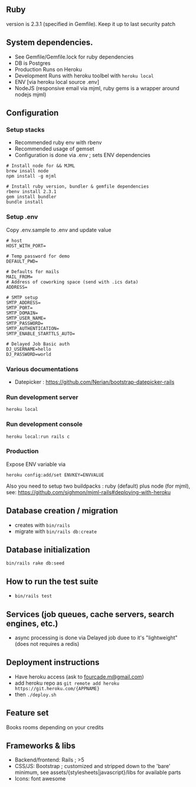 ## Ruby
version is 2.3.1 (specified in Gemfile). Keep it up to last security patch

## System dependencies.
* See Gemfile/Gemfile.lock for ruby dependencies
* DB is Postgres
* Production Runs on Heroku
* Development Runs with heroku toolbel with ```heroku local```
* ENV [via heroku local source .env]
* NodeJS (responsive email via mjml, ruby gems is a wrapper around nodejs mjml)


## Configuration
### Setup stacks
* Recommended ruby env with rbenv
* Recommended usage of gemset
* Configuration is done via .env ; sets ENV dependencies

```
# Install node for && MJML
brew insall node
npm install -g mjml

# Install ruby version, bundler & gemfile dependencies
rbenv install 2.3.1
gem install bundler
bundle install
```

### Setup .env
Copy .env.sample to .env and update value

```
# host
HOST_WITH_PORT=

# Temp password for demo
DEFAULT_PWD=

# Defaults for mails
MAIL_FROM=
# Address of coworking space (send with .ics data)
ADDRESS=

# SMTP setup
SMTP_ADDRESS=
SMTP_PORT=
SMTP_DOMAIN=
SMTP_USER_NAME=
SMTP_PASSWORD=
SMTP_AUTHENTICATION=
SMTP_ENABLE_STARTTLS_AUTO=

# Delayed Job Basic auth
DJ_USERNAME=hello
DJ_PASSWORD=world
```
### Various documentations
* Datepicker : https://github.com/Nerian/bootstrap-datepicker-rails


### Run development server
```
heroku local
```
### Run development console
```
heroku local:run rails c
```

### Production
Expose ENV variable via
```
heroku config:add/set ENVKEY=ENVVALUE
```

Also you need to setup two buildpacks : ruby (default) plus node (for mjml), see: https://github.com/sighmon/mjml-rails#deploying-with-heroku

## Database creation / migration
* creates with ```bin/rails ```
* migrate with ```bin/rails db:create```

## Database initialization
```bin/rails rake db:seed```

## How to run the test suite
* ```bin/rails test```

## Services (job queues, cache servers, search engines, etc.)
* async processing is done via Delayed job duee to it's "lightweight" (does not requires a redis)

## Deployment instructions
* Have heroku access (ask to fourcade.m@gmail.com)
* add heroku repo as ```git remote add heroku https://git.heroku.com/{APPNAME}```
* then ```./deploy.sh```

## Feature set

Books rooms depending on your credits

## Frameworks & libs
* Backend/frontend: Rails ; >5
* CSS/JS: Bootstrap ; customized and stripped down to the 'bare' minimum, see assets/{stylesheets|javascript}/libs for available parts
* Icons: font awesome


